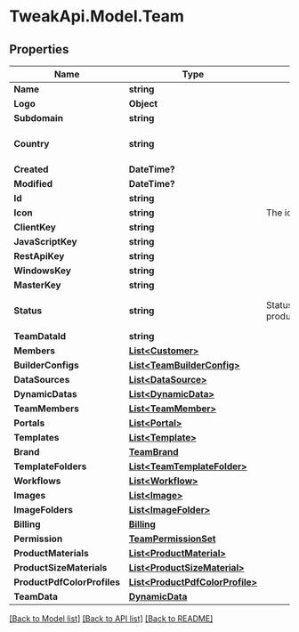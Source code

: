 # TweakApi.Model.Team
## Properties

Name | Type | Description | Notes
------------ | ------------- | ------------- | -------------
**Name** | **string** |  | 
**Logo** | **Object** |  | [optional] 
**Subdomain** | **string** |  | [optional] 
**Country** | **string** |  | [optional] [default to "Ireland"]
**Created** | **DateTime?** |  | [optional] 
**Modified** | **DateTime?** |  | [optional] 
**Id** | **string** |  | 
**Icon** | **string** | The icon image url | [optional] 
**ClientKey** | **string** |  | [optional] 
**JavaScriptKey** | **string** |  | [optional] 
**RestApiKey** | **string** |  | [optional] 
**WindowsKey** | **string** |  | [optional] 
**MasterKey** | **string** |  | [optional] 
**Status** | **string** | Status of the application, production/sandbox/disabled | [optional] [default to "sandbox"]
**TeamDataId** | **string** |  | [optional] 
**Members** | [**List&lt;Customer&gt;**](Customer.md) |  | [optional] 
**BuilderConfigs** | [**List&lt;TeamBuilderConfig&gt;**](TeamBuilderConfig.md) |  | [optional] 
**DataSources** | [**List&lt;DataSource&gt;**](DataSource.md) |  | [optional] 
**DynamicDatas** | [**List&lt;DynamicData&gt;**](DynamicData.md) |  | [optional] 
**TeamMembers** | [**List&lt;TeamMember&gt;**](TeamMember.md) |  | [optional] 
**Portals** | [**List&lt;Portal&gt;**](Portal.md) |  | [optional] 
**Templates** | [**List&lt;Template&gt;**](Template.md) |  | [optional] 
**Brand** | [**TeamBrand**](TeamBrand.md) |  | [optional] 
**TemplateFolders** | [**List&lt;TeamTemplateFolder&gt;**](TeamTemplateFolder.md) |  | [optional] 
**Workflows** | [**List&lt;Workflow&gt;**](Workflow.md) |  | [optional] 
**Images** | [**List&lt;Image&gt;**](Image.md) |  | [optional] 
**ImageFolders** | [**List&lt;ImageFolder&gt;**](ImageFolder.md) |  | [optional] 
**Billing** | [**Billing**](Billing.md) |  | [optional] 
**Permission** | [**TeamPermissionSet**](TeamPermissionSet.md) |  | [optional] 
**ProductMaterials** | [**List&lt;ProductMaterial&gt;**](ProductMaterial.md) |  | [optional] 
**ProductSizeMaterials** | [**List&lt;ProductSizeMaterial&gt;**](ProductSizeMaterial.md) |  | [optional] 
**ProductPdfColorProfiles** | [**List&lt;ProductPdfColorProfile&gt;**](ProductPdfColorProfile.md) |  | [optional] 
**TeamData** | [**DynamicData**](DynamicData.md) |  | [optional] 

[[Back to Model list]](../README.md#documentation-for-models) [[Back to API list]](../README.md#documentation-for-api-endpoints) [[Back to README]](../README.md)


